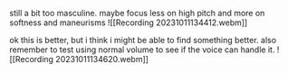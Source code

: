 still a bit too masculine. maybe focus less on high pitch and more on softness and maneurisms
![[Recording 20231011134412.webm]]

ok this is better, but i think i might be able to find something better. also remember to test using normal volume to see if the voice can handle it.
![[Recording 20231011134620.webm]]

